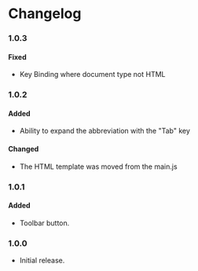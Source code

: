 # Changelog

### 1.0.3
#### Fixed
- Key Binding where document type not HTML


### 1.0.2
#### Added 
- Ability to expand the abbreviation with the "Tab" key
#### Changed
- The HTML template was moved from the main.js

### 1.0.1
#### Added 
- Toolbar button.

### 1.0.0
- Initial release.
